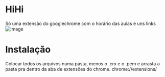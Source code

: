 # HiHi
Só uma extensão do googlechrome com o horário das aulas e uns links
![image](https://user-images.githubusercontent.com/30091222/135567242-eba904c4-6fbc-4f61-804c-0d78a4a481a1.png)

# Instalação

Colocar todos os arquivos numa pasta, menos o .crx e o .pem
e arrasta a pasta pra dentro da aba de extensões do chrome.
chrome://extensions/
